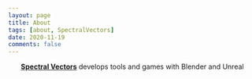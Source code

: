 ```yaml
---
layout: page
title: About
tags: [about, SpectralVectors]
date: 2020-11-19
comments: false
---
```

    
<center><a href="http://spectralvectors.github.io/"><b>Spectral Vectors</b></a> develops tools and games with Blender and Unreal</center>
